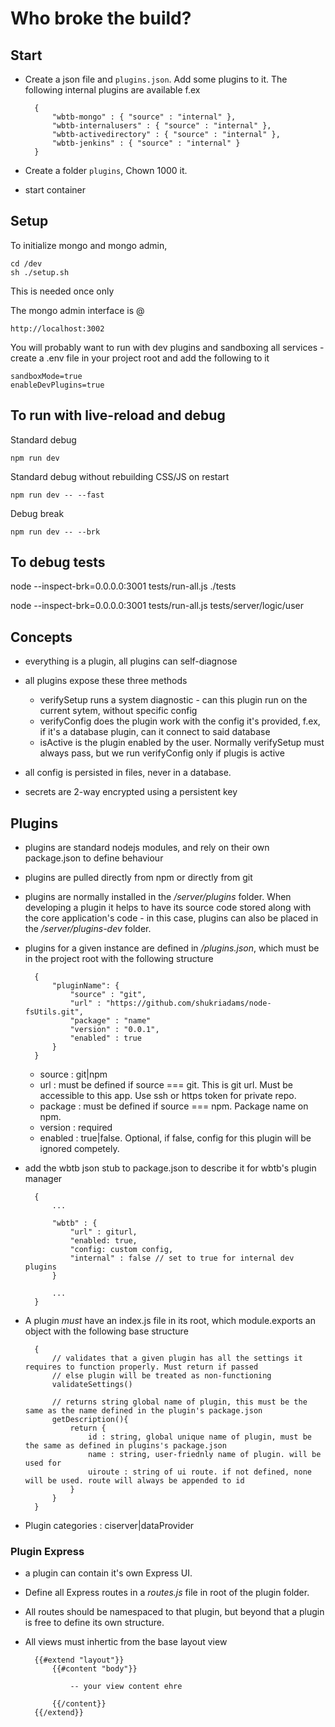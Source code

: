 # Who broke the build?

## Start

- Create a json file and `plugins.json`. Add some plugins to it. The following internal plugins are available f.ex

        {
            "wbtb-mongo" : { "source" : "internal" },
            "wbtb-internalusers" : { "source" : "internal" },
            "wbtb-activedirectory" : { "source" : "internal" },
            "wbtb-jenkins" : { "source" : "internal" }
        }

- Create a folder `plugins`, Chown 1000 it.
- start container


## Setup

To initialize mongo and mongo admin,
    
    cd /dev
    sh ./setup.sh

This is needed once only

The mongo admin interface is @

    http://localhost:3002

You will probably want to run with dev plugins and sandboxing all services - create a .env file in your project root and add the following to it

    sandboxMode=true
    enableDevPlugins=true

## To run with live-reload and debug

Standard debug

    npm run dev

Standard debug without rebuilding CSS/JS on restart

    npm run dev -- --fast

Debug break

    npm run dev -- --brk

## To debug tests

node --inspect-brk=0.0.0.0:3001 tests/run-all.js ./tests

node --inspect-brk=0.0.0.0:3001 tests/run-all.js tests/server/logic/user

## Concepts

- everything is a plugin, all plugins can self-diagnose
- all plugins expose these three methods
    - verifySetup 
        runs a system diagnostic - can this plugin run on the current sytem, without specific config
    - verifyConfig
        does the plugin work with the config it's provided, f.ex, if it's a database plugin, can it connect to said database
    - isActive
        is the plugin enabled by the user. Normally verifySetup must always pass, but we run verifyConfig only if plugis is active

- all config is persisted in files, never in a database.
- secrets are 2-way encrypted using a persistent key

## Plugins

- plugins are standard nodejs modules, and rely on their own package.json to define behaviour
- plugins are pulled directly from npm or directly from git
- plugins are normally installed in the _/server/plugins_ folder. When developing a plugin it helps to have its source code stored along with the core application's code - in this case, plugins can also be placed in the _/server/plugins-dev_ folder.
- plugins for a given instance are defined in _/plugins.json_, which must be in the project root with the following structure

        {
            "pluginName": {
                "source" : "git",
                "url" : "https://github.com/shukriadams/node-fsUtils.git",
                "package" : "name"
                "version" : "0.0.1",
                "enabled" : true
            }
        }

    - source : git|npm
    - url : must be defined if source === git. This is git url. Must be accessible to this app. Use ssh or https token for private repo.
    - package : must be defined if source === npm. Package name on npm.
    - version : required
    - enabled : true|false. Optional, if false, config for this plugin will be ignored competely.

- add the wbtb json stub to package.json to describe it for wbtb's plugin manager

        {   
            ...

            "wbtb" : {
                "url" : giturl,
                "enabled: true,
                "config: custom config,
                "internal" : false // set to true for internal dev plugins
            }

            ...
        }

- A plugin _must_ have an index.js file in its root, which module.exports an object with the following base structure

        {
            // validates that a given plugin has all the settings it requires to function properly. Must return if passed
            // else plugin will be treated as non-functioning
            validateSettings()

            // returns string global name of plugin, this must be the same as the name defined in the plugin's package.json
            getDescription(){
                return {
                    id : string, global unique name of plugin, must be the same as defined in plugins's package.json
                    name : string, user-friednly name of plugin. will be used for 
                    uiroute : string of ui route. if not defined, none will be used. route will always be appended to id 
                }
            }
        }

- Plugin categories : ciserver|dataProvider

### Plugin Express

- a plugin can contain it's own Express UI. 
- Define all Express routes in a _routes.js_ file in root of the plugin folder. 
- All routes should be namespaced to that plugin, but beyond that a plugin is free to define its own structure. 
- All views must inhertic from the base layout view

        {{#extend "layout"}}
            {{#content "body"}}

                -- your view content ehre            

            {{/content}}
        {{/extend}}




